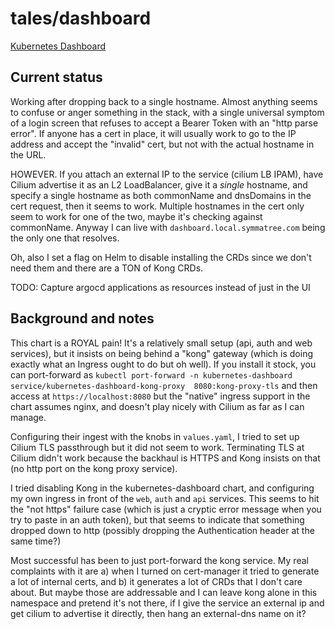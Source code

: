 # tales/dashboard

[Kubernetes Dashboard](https://kubernetes.io/docs/tasks/access-application-cluster/web-ui-dashboard/)

## Current status

Working after dropping back to a single hostname. Almost anything seems to confuse or
anger something in the stack, with a single universal symptom of a login screen that
refuses to accept a Bearer Token with an "http parse error". If anyone has a cert
in place, it will usually work to go to the IP address and accept the "invalid" cert,
but not with the actual hostname in the URL.

HOWEVER. If you attach an external IP to the service (cilium LB IPAM), have Cilium advertise it as
an L2 LoadBalancer, give it a *single* hostname, and specify a single hostname as both commonName
and dnsDomains in the cert request, then it seems to work. Multiple hostnames in the cert only
seem to work for one of the two, maybe it's checking against commonName. Anyway I can live with
`dashboard.local.symmatree.com` being the only one that resolves.

Oh, also I set a flag on Helm to disable installing the CRDs since we don't need them and there
are a TON of Kong CRDs.

TODO: Capture argocd applications as resources instead of just in the UI

## Background and notes

This chart is a ROYAL pain! It's a relatively small setup (api, auth and web services), but it insists on
being behind a "kong" gateway (which is doing exactly what an Ingress ought to do but oh well). If you
install it stock, you can port-forward as `kubectl port-forward -n kubernetes-dashboard service/kubernetes-dashboard-kong-proxy  8080:kong-proxy-tls`
and then access at `https://localhost:8080` but the "native" ingress support in the chart assumes
nginx, and doesn't play nicely with Cilium as far as I can manage.

Configuring their ingest with the knobs in `values.yaml`, I tried to set up Cilium TLS passthrough
but it did not seem to work. Terminating TLS at Cilium didn't work because the backhaul is HTTPS
and Kong insists on that (no http port on the kong proxy service).

I tried disabling Kong in the kubernetes-dashboard chart, and configuring my own ingress in
front of the `web`, `auth` and `api` services. This seems to hit the "not https" failure case
(which is just a cryptic error message when you try to paste in an auth token), but that seems
to indicate that something dropped down to http (possibly dropping the Authentication header
at the same time?)

Most successful has been to just port-forward the kong service. My real complaints with it
are a) when I turned on cert-manager it tried to generate a lot of internal certs, and b)
it generates a lot of CRDs that I don't care about. But maybe those are addressable and I can
leave kong alone in this namespace and pretend it's not there, if I give the service an
external ip and get cilium to advertise it directly, then hang an external-dns name on it?

